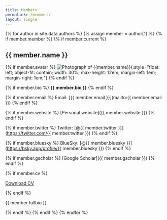 ```yaml
---
title: Members
permalink: /members/
layout: single
---
```


{% for author in site.data.authors %}
{% assign member = author[1] %}
{% if member.member %}
{% if member.current %}

## {{ member.name }}

{% if member.avatar %}
![Photograph of {{member.name}}]({{member.avatar}}){:style="float: left; object-fit: contain; width: 30%; max-height: 12em; margin-left: 1em; margin-right: 1em;"}
{% endif %}

{% if member.bio %}
**{{ member.bio }}**
{% endif %}

{% if member.email %}
Email: [{{ member.email }}](mailto:{{ member.email }})
{% endif %}

{% if member.website %}
[Personal website]({{ member.website }})
{% endif %}

{% if member.twitter %}
Twitter: [@{{ member.twitter }}](https://twitter.com/{{ member.twitter }})
{% endif %}

{% if member.bluesky %} 
BlueSky: [@{{ member.bluesky }}](https://bsky.app/profile/{{ member.bluesky }}) 
{% endif %}

{% if member.gscholar %}
[Google Scholar]({{ member.gscholar }})
{% endif %}

{% if member.cv %}
<p><a href="{{ person.cv }}" target="_blank">Download CV</a></p> 
{% endif %}

{{ member.fullbio }}

{% endif %}
{% endif %}
{% endfor %}

<!---
# Former members


{% for author in site.data.authors %}
{% assign member = author[1] %}
{% if member.member %}
{% unless member.current %}

### {{ member.name }}

{% if member.bio %}
**{{ member.bio }}** {% if member.start %}({{ member.start}}{% if member.end %}&ndash;{{ member.end }}{% endif %}){% endif %}
{% endif %}
{% if member.next %}
Next: {{ member.next }}
{% endif %}
{% endunless %}
{% endif %}
{% endfor %}
--->

